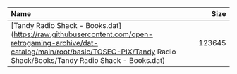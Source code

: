 |Name|Size|
|:---|---:|
|[Tandy Radio Shack - Books.dat](https://raw.githubusercontent.com/open-retrogaming-archive/dat-catalog/main/root/basic/TOSEC-PIX/Tandy Radio Shack/Books/Tandy Radio Shack - Books.dat)|123645|
